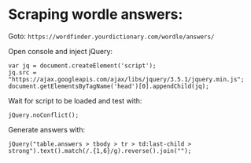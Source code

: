# Scraping wordle answers:

Goto: `https://wordfinder.yourdictionary.com/wordle/answers/`

Open console and inject jQuery:

```
var jq = document.createElement('script');
jq.src = "https://ajax.googleapis.com/ajax/libs/jquery/3.5.1/jquery.min.js";
document.getElementsByTagName('head')[0].appendChild(jq);
```

Wait for script to be loaded and test with:

```
jQuery.noConflict();
```

Generate answers with:

```
jQuery("table.answers > tbody > tr > td:last-child > strong").text().match(/.{1,6}/g).reverse().join("");
```
